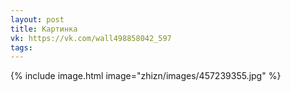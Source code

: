 ```yaml
---
layout: post
title: Картинка
vk: https://vk.com/wall498858042_597
tags:
---
```

{% include image.html image="zhizn/images/457239355.jpg" %}